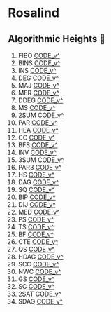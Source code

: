 # Rosalind

## Algorithmic Heights :wrench:

  1. FIBO  [CODE_v^](fibonacci/fibonaccinumbers.ipynb)
  2. BINS  [CODE_v^](binary_search/binarysearch.ipynb)
  3. INS   [CODE_v^]('ins_sort'/insertion_sort.ipynb)
  4. DEG   [CODE_v^](degree/degree2.ipynb)
  5. MAJ   [CODE_v^](majority_element/maj.ipynb)
  6. MER   [CODE_v^](merge_sort/merge_s.ipynb)
  7. DDEG  [CODE_v^](doubled/doubld.ipynb)
  8. MS    [CODE_v^](ms/ms.ipynb)
  9. 2SUM  [CODE_v^](2sum/2sum.ipynb)
  10. PAR  [CODE_v^](partition/part2.ipynb)
  11. HEA  [CODE_v^](bheap/bheap.ipynb)
  12. CC   [CODE_v^](dfs/DFS2.ipynb)
  13. BFS  [CODE_v^](bfs/BFS.ipynb)
  14. INV  [CODE_v^](inversions/inv.ipynb)
  15. 3SUM [CODE_v^](3sum/3sum2.ipynb)
  16. PAR3 [CODE_v^](partition/part2.ipynb)
  17. HS   [CODE_v^](heap_sort/h_sort.ipynb)
  18. DAG  [CODE_v^](dag/dag4.ipynb)
  19. SQ   [CODE_v^](sqrgraph/sqrgraph.ipynb)
  20. BIP  [CODE_v^](bip/bip2.ipynb)
  21. DIJ  [CODE_v^](dij/dij6.ipynb)
  22. MED  [CODE_v^](med/med.ipynb)
  23. PS   [CODE_v^](partial_sort/port_sort.ipynb)
  24. TS   [CODE_v^](ts/ts.ipynb)
  25. BF   [CODE_v^](bf/bf.ipynb)
  26. CTE  [CODE_v^](cte/cte4.ipynb)
  27. QS   [CODE_v^](qs/qs.ipynb)
  28. HDAG [CODE_v^](ham/ham3.ipynb)
  29. SCC  [CODE_v^](scc/scc.ipynb)
  30. NWC  [CODE_v^](nwc/nwc2.ipynb)
  31. GS   [CODE_v^](gsink/gsink.ipynb)
  32. SC   [CODE_v^](sc/sc5.ipynb)
  33. 2SAT [CODE_v^](2sat/21sat3.ipynb)
  34. SDAG [CODE_v^](sdag/sdag2.ipynb)
